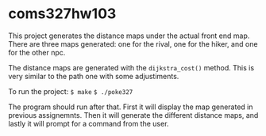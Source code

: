 # coms327hw103

This project generates the distance maps under the actual front end map. There are three maps generated: one for the rival, one for the hiker, and one for the other npc. 

The distance maps are generated with the ```dijkstra_cost()``` method. This is very similar to the path one with some adjustiments. 

To run the project: 
```$ make```
```$ ./poke327```

The program should run after that. First it will display the map generated in previous assignemnts. Then it will generate the different distance maps, and lastly it will prompt for a command from the user. 